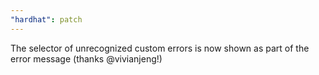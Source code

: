 ```yaml
---
"hardhat": patch
---
```


The selector of unrecognized custom errors is now shown as part of the error message (thanks @vivianjeng!)
